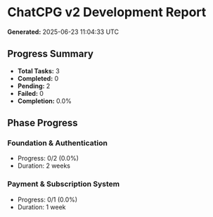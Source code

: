 # ChatCPG v2 Development Report

**Generated:** 2025-06-23 11:04:33 UTC

## Progress Summary
- **Total Tasks:** 3
- **Completed:** 0
- **Pending:** 2
- **Failed:** 0
- **Completion:** 0.0%

## Phase Progress

### Foundation & Authentication
- Progress: 0/2 (0.0%)
- Duration: 2 weeks

### Payment & Subscription System
- Progress: 0/1 (0.0%)
- Duration: 1 week
